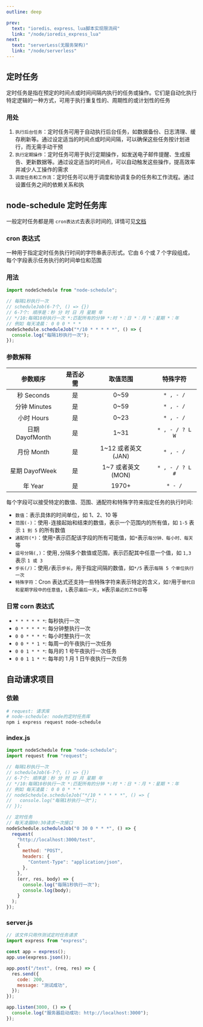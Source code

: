 ```yaml
---
outline: deep

prev:
  text: "ioredis、express、lua脚本实现限流阀"
  link: "/node/ioredis_express_lua"
next:
  text: "serverLess(无服务架构)"
  link: "/node/serverless"
---
```


## 定时任务

定时任务是指在预定的时间点或时间间隔内执行的任务或操作。它们是自动化执行特定逻辑的一种方式，可用于执行重复性的、周期性的或计划性的任务

### 用处

1. `执行后台任务`：定时任务可用于自动执行后台任务，如数据备份、日志清理、缓存刷新等。通过设定适当的时间点或时间间隔，可以确保这些任务按计划进行，而无需手动干预
2. `执行定期操作`：定时任务可用于执行定期操作，如发送电子邮件提醒、生成报告、更新数据等。通过设定适当的时间点，可以自动触发这些操作，提高效率并减少人工操作的需求
3. `调度任务和工作流`：定时任务可以用于调度和协调复杂的任务和工作流程。通过设置任务之间的依赖关系和执

## node-schedule 定时任务库

一般定时任务都是用 `cron表达式`去表示时间的, 详情可见[文档](https://www.npmjs.com/package/node-schedule)

### cron 表达式

一种用于指定定时任务执行时间的字符串表示形式。它由 6 个或 7 个字段组成，每个字段表示任务执行的时间单位和范围

### 用法

```js
import nodeSchedule from "node-schedule";

// 每隔1秒执行一次
// scheduleJob(6-7个, () => {})
// 6-7个: 顺序是：秒 分 时 日 月 星期 年
// */10:每隔10秒执行一次 *:匹配所有的分钟 *:时 *：日 *：月 *：星期 *：年
// 例如 每天凌晨： 0 0 0 * * *
nodeSchedule.scheduleJob("*/10 * * * * *", () => {
  console.log("每隔1秒执行一次");
});
```

### 参数解释

|    参数顺序     | 是否必需 |      取值范围      |    特殊字符     |
| :-------------: | :------: | :----------------: | :-------------: |
|   秒 Seconds    |    是    |        0~59        |    `* , - /`    |
|  分钟 Minutes   |    是    |        0~59        |    `* , - /`    |
|   小时 Hours    |    是    |        0~23        |    `* , - /`    |
| 日期 DayofMonth |    是    |        1~31        | `* , - / ? L W` |
|   月份 Month    |    是    | 1~12 或者英文(JAN) |    `* , - /`    |
| 星期 DayofWeek  |    是    | 1~7 或者英文(MON)  | `* , - / ? L #` |
|     年 Year     |    是    |       1970+        |     `* - /`     |

每个字段可以接受特定的数值、范围、通配符和特殊字符来指定任务的执行时间:

- `数值`：表示具体的时间单位，如 1、2、10 等
- `范围(-)`：使用`-`连接起始和结束的数值，表示一个范围内的所有值，如 `1-5` 表示 `1 到 5` 的所有数值
- `通配符(*)`：使用`*`表示匹配该字段的所有可能值，如`*`表示`每分钟、每小时、每天`等
- `逗号分隔(,)`：使用`,`分隔多个数值或范围，表示匹配其中任意一个值，如 `1,3` 表示 `1 或 3`
- `步长(/)`：使用`/`表示`步长`，用于指定间隔的数值，如`*/5` 表示`每隔 5 个单位执行一次`
- `特殊字符`：Cron 表达式还支持一些特殊字符来表示特定的含义，如`?`用于`替代日和星期字段中的任意值`，`L`表示`最后一天`，`W`表示`最近的工作日`等

### 日常 corn 表达式

- `* * * * * *`: 每秒执行一次
- `0 * * * * *`: 每分钟整执行一次
- `0 0 * * * *`: 每小时整执行一次
- `0 0 * * 1 *`: 每周一的午夜执行一次任务
- `0 0 1 * * *`: 每月的 1 号午夜执行一次任务
- `0 0 1 1 * *`: 每年的 1 月 1 日午夜执行一次任务

## 自动请求项目

### 依赖

```sh
# request: 请求库
# node-schedule: node的定时任务库
npm i express request node-schedule
```

### index.js

```js
import nodeSchedule from "node-schedule";
import request from "request";

// 每隔1秒执行一次
// scheduleJob(6-7个, () => {})
// 6-7个: 顺序是：秒 分 时 日 月 星期 年
// */10:每隔10秒执行一次 *:匹配所有的分钟 *:时 *：日 *：月 *：星期 *：年
// 例如 每天凌晨： 0 0 0 * * *
// nodeSchedule.scheduleJob("*/10 * * * * *", () => {
//   console.log("每隔1秒执行一次");
// });

// 定时任务
// 每天凌晨00:30请求一次接口
nodeSchedule.scheduleJob("0 30 0 * * *", () => {
  request(
    "http://localhost:3000/test",
    {
      method: "POST",
      headers: {
        "Content-Type": "application/json",
      },
    },
    (err, res, body) => {
      console.log("每隔1秒执行一次");
      console.log(body);
    }
  );
});
```

### server.js

```js
// 该文件只用作测试定时任务请求
import express from "express";

const app = express();
app.use(express.json());

app.post("/test", (req, res) => {
  res.send({
    code: 200,
    message: "测试成功",
  });
});

app.listen(3000, () => {
  console.log("服务器启动成功: http://localhost:3000");
});
```
